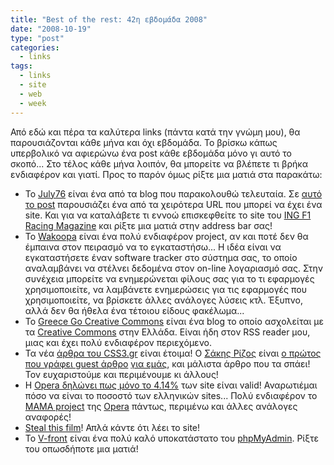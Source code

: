 ```yaml
---
title: "Best of the rest: 42η εβδομάδα 2008"
date: "2008-10-19"
type: "post"
categories:
  - links
tags:
  - links
  - site
  - web
  - week
---
```


Από εδώ και πέρα τα καλύτερα links (πάντα κατά την γνώμη μου), θα παρουσιάζονται κάθε μήνα και όχι εβδομάδα. Το βρίσκω κάπως υπερβολικό να αφιερώνω ένα post κάθε εβδομάδα μόνο γι αυτό το σκοπό... Στο τέλος κάθε μήνα λοιπόν, θα μπορείτε να βλέπετε τι βρήκα ενδιαφέρον και γιατί. Προς το παρόν όμως ρίξτε μια ματιά στα παρακάτω:

- Το [July76](http://www.july76.com/ "July 76") είναι ένα από τα blog που παρακολουθώ τελευταία. Σε [αυτό το post](http://www.july76.com/2008/10/28-chars-of-bogus/ "ugly URL") παρουσιάζει ένα από τα χειρότερα URL που μπορεί να έχει ένα site. Και για να καταλάβετε τι εννοώ επισκεφθείτε το site του [ING F1 Racing Magazine](http://www.ingf1racingmagazinefansurvey.com/ "ING F1 Racing Magazine") και ρίξτε μια ματιά στην address bar σας!
- Το [Wakoopa](http://wakoopa.com/ "Wakoopa") είναι ένα πολύ ενδιαφέρον project, αν και ποτέ δεν θα έμπαινα στον πειρασμό να το εγκαταστήσω... Η ιδέα είναι να εγκαταστήσετε έναν software tracker στο σύστημα σας, το οποίο αναλαμβάνει να στέλνει δεδομένα στον on-line λογαριασμό σας. Στην συνέχεια μπορείτε να ενημερώνεται φίλους σας για το τι εφαρμογές χρησιμοποιείτε, να λαμβάνετε ενημερώσεις για τις εφαρμογές που χρησιμοποιείτε, να βρίσκετε άλλες ανάλογες λύσεις κτλ. Έξυπνο, αλλά δεν θα ήθελα ένα τέτοιου είδους φακέλωμα...
- Το [Greece Go Creative Commons](http://2g2c.wordpress.com/ "Greece Go Creative Commons") είναι ένα blog το οποίο ασχολείται με τα [Creative Commons](http://www.creativecommons.gr/ "Crative Commons") στην Ελλάδα. Είναι ήδη στον RSS reader μου, μιας και έχει πολύ ενδιαφέρον περιεχόμενο.
- Τα νέα [άρθρα του CSS3.gr](http://css3.gr/articles/ "CSS3.gr articles") είναι έτοιμα! Ο [Σάκης Ρίζος](http://bizwriter.gr/ "Bizwriter blog") είναι [ο πρώτος που γράφει guest άρθρο](http://css3.gr/articles/article/ansoff-matrix-and-internet-marketing/ "CSS3.gr marketing guest post") [για εμάς](http://css3.gr/about/ "CSS3.gr about"), και μάλιστα άρθρο που τα σπάει! Τον ευχαριστούμε και περιμένουμε κι άλλους!
- H [Opera δηλώνει πως μόνο το 4.14%](http://dev.opera.com/articles/view/mama-key-findings/#validation "Opera MAMA project: Validation") των site είναι valid! Αναρωτιέμαι πόσο να είναι το ποσοστό των ελληνικών sites... Πολύ ενδιαφέρον το [MAMA project](http://dev.opera.com/articles/view/mama/ "Opera MAMA project") της [Opera](http://dev.opera.com/ "Opera Dev") πάντως, περιμένω και άλλες ανάλογες αναφορές!
- [Steal this film](http://stealthisfilm.com "Steal this film")! Απλά κάντε ότι λέει το site!
- To [V-front](http://www.vfront.org/en/ "V-front site") είναι ένα πολύ καλό υποκατάστατο του [phpMyAdmin](http://www.phpmyadmin.net/home_page/index.php "phpMyAdmin"). Ρίξτε του οπωσδήποτε μια ματιά!
